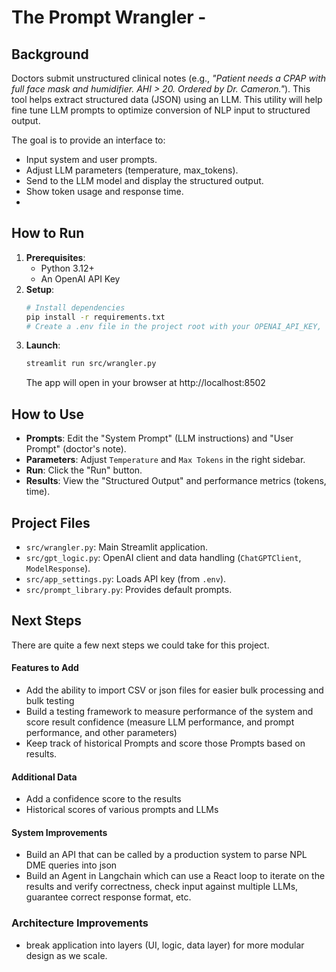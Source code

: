 #  The Prompt Wrangler - 


## Background

Doctors submit unstructured clinical notes (e.g., _"Patient needs a CPAP with full face mask and humidifier. AHI > 20. Ordered by Dr. Cameron."_). This tool helps extract structured data (JSON) using an LLM.
This utility will help fine tune LLM prompts to optimize conversion of NLP input to structured output.

The goal is to provide an interface to:
*   Input system and user prompts.
*   Adjust LLM parameters (temperature, max_tokens).
*   Send to the LLM model and display the structured output.
*   Show token usage and response time.
*   

##  How to Run

1.  **Prerequisites**:
    *   Python 3.12+
    *   An OpenAI API Key
2.  **Setup**:
    ```bash
    # Install dependencies
    pip install -r requirements.txt
    # Create a .env file in the project root with your OPENAI_API_KEY, (see .env.example)
    ```
3.  **Launch**:
    ```bash
    streamlit run src/wrangler.py
    ```
    The app will open in your browser at http://localhost:8502

## How to Use

-  **Prompts**: Edit the "System Prompt" (LLM instructions) and "User Prompt" (doctor's note).
-  **Parameters**: Adjust `Temperature` and `Max Tokens` in the right sidebar.
-  **Run**: Click the "Run" button.
-  **Results**: View the "Structured Output" and performance metrics (tokens, time).

## Project Files

*   `src/wrangler.py`: Main Streamlit application.
*   `src/gpt_logic.py`: OpenAI client and data handling (`ChatGPTClient`, `ModelResponse`).
*   `src/app_settings.py`: Loads API key (from `.env`).
*   `src/prompt_library.py`: Provides default prompts.



## Next Steps
There are quite a few next steps we could take for this project.
#### Features to Add
* Add the ability to import CSV or json files for easier bulk processing and bulk testing
* Build a testing framework to measure performance of the system and score result confidence (measure LLM performance, and prompt performance, and other parameters)
* Keep track of historical Prompts and score those Prompts based on results.
#### Additional Data
* Add a confidence score to the results
* Historical scores of various prompts and LLMs
#### System Improvements
* Build an API that can be called by a production system to parse NPL DME queries into json
* Build an Agent in Langchain which can use a React loop to iterate on the results and verify correctness, check input against multiple LLMs, guarantee correct response format, etc.
### Architecture Improvements
* break application into layers (UI, logic, data layer) for more modular design as we scale.
